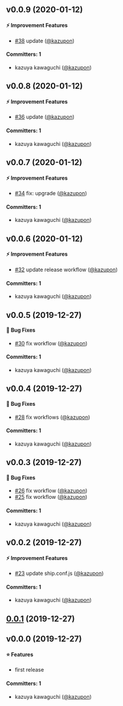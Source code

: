 
## v0.0.9 (2020-01-12)

#### :zap: Improvement Features
* [#38](https://github.com/kazupon/sandbox-github-actions/pull/38) update ([@kazupon](https://github.com/kazupon))

#### Committers: 1
- kazuya kawaguchi ([@kazupon](https://github.com/kazupon))


## v0.0.8 (2020-01-12)

#### :zap: Improvement Features
* [#36](https://github.com/kazupon/sandbox-github-actions/pull/36) update ([@kazupon](https://github.com/kazupon))

#### Committers: 1
- kazuya kawaguchi ([@kazupon](https://github.com/kazupon))


## v0.0.7 (2020-01-12)

#### :zap: Improvement Features
* [#34](https://github.com/kazupon/sandbox-github-actions/pull/34) fix: upgrade ([@kazupon](https://github.com/kazupon))

#### Committers: 1
- kazuya kawaguchi ([@kazupon](https://github.com/kazupon))


## v0.0.6 (2020-01-12)

#### :zap: Improvement Features
* [#32](https://github.com/kazupon/sandbox-github-actions/pull/32) update release workflow ([@kazupon](https://github.com/kazupon))

#### Committers: 1
- kazuya kawaguchi ([@kazupon](https://github.com/kazupon))


## v0.0.5 (2019-12-27)

#### :bug: Bug Fixes
* [#30](https://github.com/kazupon/sandbox-github-actions/pull/30) fix workflow ([@kazupon](https://github.com/kazupon))

#### Committers: 1
- kazuya kawaguchi ([@kazupon](https://github.com/kazupon))


## v0.0.4 (2019-12-27)

#### :bug: Bug Fixes
* [#28](https://github.com/kazupon/sandbox-github-actions/pull/28) fix workflows ([@kazupon](https://github.com/kazupon))

#### Committers: 1
- kazuya kawaguchi ([@kazupon](https://github.com/kazupon))


## v0.0.3 (2019-12-27)

#### :bug: Bug Fixes
* [#26](https://github.com/kazupon/sandbox-github-actions/pull/26) fix workflow ([@kazupon](https://github.com/kazupon))
* [#25](https://github.com/kazupon/sandbox-github-actions/pull/25) fix workflow ([@kazupon](https://github.com/kazupon))

#### Committers: 1
- kazuya kawaguchi ([@kazupon](https://github.com/kazupon))


## v0.0.2 (2019-12-27)

#### :zap: Improvement Features
* [#23](https://github.com/kazupon/sandbox-github-actions/pull/23) update ship.conf.js ([@kazupon](https://github.com/kazupon))

#### Committers: 1
- kazuya kawaguchi ([@kazupon](https://github.com/kazupon))

## [0.0.1](https://github.com/kazupon/sandbox-github-actions/compare/v0.0.0...v0.0.1) (2019-12-27)



## v0.0.0 (2019-12-27)

#### :star: Features
* first release

#### Committers: 1
- kazuya kawaguchi ([@kazupon](https://github.com/kazupon))
